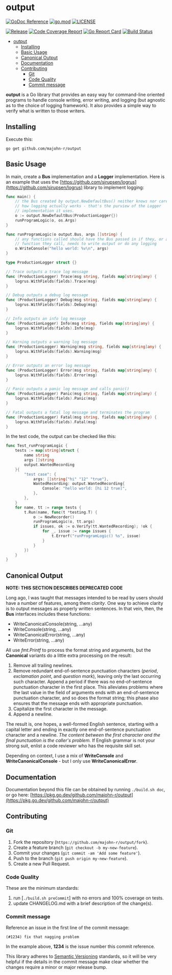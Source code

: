 # output

[![GoDoc Reference](https://godoc.org/github.com/majohn-r/output?status.svg)](https://pkg.go.dev/github.com/majohn-r/output)
[![go.mod](https://img.shields.io/github/go-mod/go-version/majohn-r/output)](go.mod)
[![LICENSE](https://img.shields.io/github/license/majohn-r/output)](LICENSE)

[![Release](https://img.shields.io/github/release/majohn-r/output.svg)](https://github.com/majohn-r/output/releases)
[![Code Coverage Report](https://codecov.io/github/majohn-r/output/branch/main/graph/badge.svg)](https://codecov.io/github/majohn-r/output)
[![Go Report Card](https://goreportcard.com/badge/github.com/majohn-r/output)](https://goreportcard.com/report/github.com/majohn-r/output)
[![Build Status](https://img.shields.io/github/actions/workflow/status/majohn-r/output/build.yml?branch=main)](https://github.com/majohn-r/output/actions?query=workflow%3Abuild+branch%3Amain)

- [output](#output)
  - [Installing](#installing)
  - [Basic Usage](#basic-usage)
  - [Canonical Output](#canonical-output)
  - [Documentation](#documentation)
  - [Contributing](#contributing)
    - [Git](#git)
    - [Code Quality](#code-quality)
    - [Commit message](#commit-message)

**output** is a Go library that provides an easy way for command-line oriented
programs to handle console writing, error writing, and logging (but agnostic as
to the choice of logging framework). It also provides a simple way to verify
what is written to those writers.

## Installing

Execute this:

```text
go get github.com/majohn-r/output
```

## Basic Usage

In main, create a **Bus** implementation and a **Logger** implementation. Here is an example that uses the
[https://github.com/sirupsen/logrus](https://github.com/sirupsen/logrus) library
to implement logging:

```go
func main() {
    // the Bus created by output.NewDefaultBus() neither knows nor cares about
    // how logging actually works - that's the purview of the Logger
    // implementation it uses.
    o := output.NewDefaultBus(ProductionLogger{})
    runProgramLogic(o, os.Args)
}

func runProgramLogic(o output.Bus, args []string) {
    // any functions called should have the Bus passed in if they, or any
    // function they call, needs to write output or do any logging
    o.WriteConsole("hello world: %v\n", args)
}

type ProductionLogger struct {}

// Trace outputs a trace log message
func (ProductionLogger) Trace(msg string, fields map[string]any) {
    logrus.WithFields(fields).Trace(msg)
}

// Debug outputs a debug log message
func (ProductionLogger) Debug(msg string, fields map[string]any) {
    logrus.WithFields(fields).Debug(msg)
}

// Info outputs an info log message
func (ProductionLogger) Info(msg string, fields map[string]any) {
    logrus.WithFields(fields).Info(msg)
}

// Warning outputs a warning log message
func (ProductionLogger) Warning(msg string, fields map[string]any) {
    logrus.WithFields(fields).Warning(msg)
}

// Error outputs an error log message
func (ProductionLogger) Error(msg string, fields map[string]any) {
    logrus.WithFields(fields).Error(msg)
}

// Panic outputs a panic log message and calls panic()
func (ProductionLogger) Panic(msg string, fields map[string]any) {
    logrus.WithFields(fields).Panic(msg)
}

// Fatal outputs a fatal log message and terminates the program
func (ProductionLogger) Fatal(msg string, fields map[string]any) {
    logrus.WithFields(fields).Fatal(msg)
}
```

In the test code, the output can be checked like this:

```go
func Test_runProgramLogic {
    tests := map[string]struct {
        name string
        args []string
        output.WantedRecording
    }{
        "test case": {
            args: []string{"hi" "12" "true"},
            WantedRecording: output.WantedRecording{
                Console: "hello world: [hi 12 true]",
            },
        },
    }
    for name, tt := range tests {
        t.Run(name, func(t *testing.T) {
            o := NewRecorder()
            runProgramLogic(o, tt.args)
            if issues, ok := o.Verify(tt.WantedRecording); !ok {
                for _, issue := range issues {
                    t.Errorf("runProgramLogic() %s", issue)
                }
            }
        })
    }
}
```

## Canonical Output

**NOTE: THIS SECTION DESCRIBES DEPRECATED CODE**

Long ago, I was taught that messages intended to be read by users should have a
number of features, among them _clarity_. One way to achieve clarity is to
output messages as properly written sentences. In that vein, then, the **Bus**
interfaces includes these functions:

- WriteCanonicalConsole(string, ...any)
- WriteConsole(string, ...any)
- WriteCanonicalError(string, ...any)
- WriteError(string, ...any)

All use _fmt.Printf_ to process the format string and arguments, but the
**Canonical** variants do a little extra processing on the result:

1. Remove all trailing newlines.
2. Remove redundant end-of-sentence punctuation characters (_period_,
   _exclamation point_, and _question mark_), leaving only the last occurring
   such character. Append a period if there was no end-of-sentence punctuation
   character in the first place. This alleviates problems where the last value
   in the field of arguments ends with an end-of-sentence punctuation character,
   and so does the format string; this phase also ensures that the message ends
   with appropriate punctuation.
3. Capitalize the first character in the message.
4. Append a newline.

The result is, one hopes, a well-formed English sentence, starting with a
capital letter and ending in exactly one end-of-sentence punctuation character
and a newline. _The content between the first character and the final
punctuation is the caller's problem._ If English grammar is not your strong
suit, enlist a code reviewer who has the requisite skill set.

Depending on context, I use a mix of **WriteConsole** and
**WriteCanonicalConsole** - but I only use **WriteCanonicalError**.

## Documentation

Documentation beyond this file can be obtained by running `./build.sh doc`, or
go here:
[https://pkg.go.dev/github.com/majohn-r/output](https://pkg.go.dev/github.com/majohn-r/output)

## Contributing

### Git

1. Fork the repository (`https://github.com/majohn-r/output/fork`).
2. Create a feature branch (`git checkout -b my-new-feature`).
3. Commit your changes (`git commit -am 'Add some feature'`).
4. Push to the branch (`git push origin my-new-feature`).
5. Create a new Pull Request.

### Code Quality

These are the minimum standards:

1. run [`./build.sh preCommit`] with no errors and 100% coverage on tests.
2. update CHANGELOG.md with a brief description of the change(s).

### Commit message

Reference an issue in the first line of the commit message:

```text
(#1234) fix that nagging problem
```

In the example above, **1234** is the issue number this commit reference.

This library adheres to [Semantic Versioning](https://semver.org/) standards, so
it will be very helpful if the details in the commit message make clear whether
the changes require a minor or major release bump.
